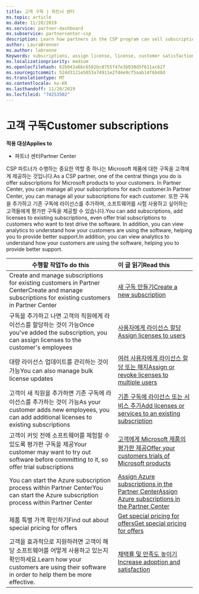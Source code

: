```yaml
---
title: 고객 구독 | 파트너 센터
ms.topic: article
ms.date: 11/20/2019
ms.service: partner-dashboard
ms.subservice: partnercenter-csp
description: Learn how partners in the CSP program can sell subscriptions to customers and manage them through Partner Center.
author: LauraBrenner
ms.author: labrenne
Keywords: subscriptions, assign license, license, customer satisfaction, Azure subscriptions
ms.localizationpriority: medium
ms.openlocfilehash: 62b043a6bc6502bc8755f47e3b930d5f611ac62f
ms.sourcegitcommit: 524d3121e5053a74911e2fd4e9cf5aab14f6b48d
ms.translationtype: MT
ms.contentlocale: ko-KR
ms.lasthandoff: 11/20/2019
ms.locfileid: "74253502"
---
```

# <a name="customer-subscriptions"></a><span data-ttu-id="86830-104">고객 구독</span><span class="sxs-lookup"><span data-stu-id="86830-104">Customer subscriptions</span></span>

<span data-ttu-id="86830-105">**적용 대상**</span><span class="sxs-lookup"><span data-stu-id="86830-105">**Applies to**</span></span>

-  <span data-ttu-id="86830-106">파트너 센터</span><span class="sxs-lookup"><span data-stu-id="86830-106">Partner Center</span></span>

<span data-ttu-id="86830-107">CSP 파트너가 수행하는 중요한 역할 중 하나는 Microsoft 제품에 대한 구독을 고객에게 제공하는 것입니다.</span><span class="sxs-lookup"><span data-stu-id="86830-107">As a CSP partner, one of the central things you do is offer subscriptions for Microsoft products to your customers.</span></span> <span data-ttu-id="86830-108">In Partner Center, you can manage all your subscriptions for each customer.</span><span class="sxs-lookup"><span data-stu-id="86830-108">In Partner Center, you can manage all your subscriptions for each customer.</span></span> <span data-ttu-id="86830-109">또한 구독을 추가하고 기존 구독에 라이선스를 추가하며, 소프트웨어를 시험 사용하고 싶어하는 고객들에게 평가판 구독을 제공할 수 있습니다.</span><span class="sxs-lookup"><span data-stu-id="86830-109">You can add subscriptions, add licenses to existing subscriptions, even offer trial subscriptions to customers who want to test drive the software.</span></span> <span data-ttu-id="86830-110">In addition, you can view analytics to understand how your customers are using the software, helping you to provide better support.</span><span class="sxs-lookup"><span data-stu-id="86830-110">In addition, you can view analytics to understand how your customers are using the software, helping you to provide better support.</span></span>

|<span data-ttu-id="86830-111">**수행할 작업**</span><span class="sxs-lookup"><span data-stu-id="86830-111">**To do this**</span></span>   |<span data-ttu-id="86830-112">**이 글 읽기**</span><span class="sxs-lookup"><span data-stu-id="86830-112">**Read this**</span></span>   |
|----------------------|:----------------------|
|<span data-ttu-id="86830-113">Create and manage subscriptions for existing customers in Partner Center</span><span class="sxs-lookup"><span data-stu-id="86830-113">Create and manage subscriptions for existing customers in Partner Center</span></span>|[<span data-ttu-id="86830-114">새 구독 만들기</span><span class="sxs-lookup"><span data-stu-id="86830-114">Create a new subscription</span></span>](create-a-new-subscription.md)|
|<span data-ttu-id="86830-115">구독을 추가하고 나면 고객의 직원에게 라이선스를 할당하는 것이 가능</span><span class="sxs-lookup"><span data-stu-id="86830-115">Once you've added the subscription, you can assign licenses to the customer's employees</span></span>  |[<span data-ttu-id="86830-116">사용자에게 라이선스 할당</span><span class="sxs-lookup"><span data-stu-id="86830-116">Assign licenses to users</span></span>](assign-licenses-to-users.md)|
|<span data-ttu-id="86830-117">대량 라이선스 업데이트를 관리하는 것이 가능</span><span class="sxs-lookup"><span data-stu-id="86830-117">You can also manage bulk license updates</span></span>   |[<span data-ttu-id="86830-118">여러 사용자에게 라이선스 할당 또는 해지</span><span class="sxs-lookup"><span data-stu-id="86830-118">Assign or revoke licenses to multiple users</span></span>](bulk-license-provisioning-for-multiple-users.md)|
|<span data-ttu-id="86830-119">고객이 새 직원을 추가하면 기존 구독에 라이선스를 추가하는 것이 가능</span><span class="sxs-lookup"><span data-stu-id="86830-119">As your customer adds new employees, you can add additional licenses to existing subscriptions</span></span>   |[<span data-ttu-id="86830-120">기존 구독에 라이선스 또는 서비스 추가</span><span class="sxs-lookup"><span data-stu-id="86830-120">Add licenses or services to an existing subscription</span></span>](add-licenses-or-services-to-an-existing-subscription.md)|
|<span data-ttu-id="86830-121">고객이 커밋 전에 소프트웨어를 체험할 수 있도록 평가판 구독을 제공</span><span class="sxs-lookup"><span data-stu-id="86830-121">Your customer may want to try out software before committing to it, so offer trial subscriptions</span></span>    |[<span data-ttu-id="86830-122">고객에게 Microsoft 제품의 평가판 제공</span><span class="sxs-lookup"><span data-stu-id="86830-122">Offer your customers trials of Microsoft products</span></span>](offer-your-customers-trials-of-microsoft-products.md)|
|<span data-ttu-id="86830-123">You can start the Azure subscription process within Partner Center</span><span class="sxs-lookup"><span data-stu-id="86830-123">You can start the Azure subscription process within Partner Center</span></span>   |[<span data-ttu-id="86830-124">Assign Azure subscriptions in the Partner Center</span><span class="sxs-lookup"><span data-stu-id="86830-124">Assign Azure subscriptions in the Partner Center</span></span>](assign-azure-subscriptions.md)|
|<span data-ttu-id="86830-125">제품 특별 가격 확인하기</span><span class="sxs-lookup"><span data-stu-id="86830-125">Find out about special pricing for offers</span></span>   |[<span data-ttu-id="86830-126">Get special pricing for offers</span><span class="sxs-lookup"><span data-stu-id="86830-126">Get special pricing for offers</span></span>](get-special-pricing-for-offers.md)|
|<span data-ttu-id="86830-127">고객을 효과적으로 지원하려면 고객이 해당 소프트웨어를 어떻게 사용하고 있는지 확인하세요.</span><span class="sxs-lookup"><span data-stu-id="86830-127">Learn how your customers are using their software in order to help them be more effective.</span></span>   | [<span data-ttu-id="86830-128">채택률 및 만족도 높이기</span><span class="sxs-lookup"><span data-stu-id="86830-128">Increase adoption and satisfaction</span></span>](increasing-adoption-and-satisfaction.md)   | 

































 

 



